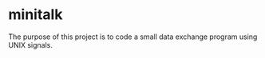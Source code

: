 # minitalk
The purpose of this project is to code a small data exchange program  using UNIX signals.
